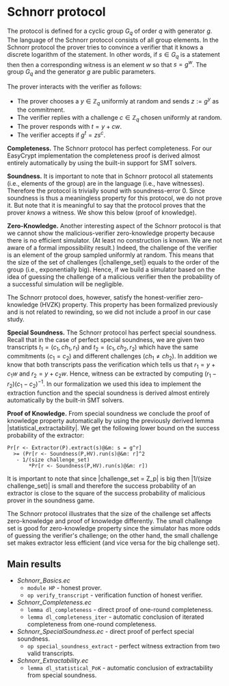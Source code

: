 # Schnorr protocol 
The protocol is defined for a cyclic group $G_q$ of order $q$ with generator $g$. The language of the Schnorr protocol consists of all group elements.  In the Schnorr protocol the prover tries to convince a verifier that it knows a discrete logarithm of the statement. In other words, if $s \in G_q$ is a statement then then a corresponding witness is an element $w$ so that $s = g^w$. The group $G_q$ and the generator $g$ are public parameters.

The prover interacts with the verifier as follows:
- The prover chooses a $y \in \mathbb{Z}_q$ uniformly at random and sends $z := g^y$ as the commitment.
- The verifier replies with a challenge $c \in \mathbb{Z}_q$ chosen uniformly at random.
-  The prover responds with $t=y+cw$.
- The verifier accepts if $g^t = zs^c$.

**Completeness.** The Schnorr protocol has perfect completeness. For our EasyCrypt implementation the completeness proof is derived almost entirely automatically by using the built-in support for SMT solvers.

**Soundness.** It is important to note that in Schnorr protocol all statements (i.e., elements of the group) are in the language
(i.e., have witnesses). Therefore the protocol is trivially sound with soundness-error 0. Since soundness is thus a meaningless property for this protocol, we do not prove it. But note that it is meaningful to say that the protocol proves that the prover *knows* a witness. We show this below (proof of knowledge).

**Zero-Knowledge.**  Another interesting aspect of the Schnorr protocol is that we cannot show the malicious-verifier
zero-knowledge property because there is no efficient simulator. (At least no construction is known. We are not aware of a formal impossibility result.) Indeed, the challenge of the verifier is an element of the group sampled uniformly at random. This means that the size of the set of challenges (|challenge_set|) equals to the order of the group (i.e., exponentially big).  Hence, if we build a simulator based on the idea of guessing the challenge of a malicious verifier then the probability of a successful simulation will be negligible.

The Schnorr protocol does, however, satisfy the honest-verifier zero-knowledge (HVZK) property.  This property has been formalized previously and is not related to rewinding, so we did not include a proof in our case study.

**Special Soundness.** The Schnorr protocol has perfect special soundness. Recall that in the case of perfect special soundness, we are given two transcripts $t_1 = (c_1,ch_1,r_1)$ and $t_2 = (c_1,ch_2,r_2)$ which have the same commitments ($c_1 = c_2$) and different challenges ($ch_1 \neq ch_2$). In addition we know that both transcripts pass the verification which tells us that $r_1 = y + c_1w$ and $r_2 = y + c_2w$. Hence, witness can be extracted by computing $(r_1 - r_2)(c_1 - c_2)^{-1}$. In our formalization we used this idea to implement the extraction function and the special soundness is derived almost entirely automatically by the built-in SMT solvers.

**Proof of Knowledge.**  From special soundness we conclude the proof of knowledge property automatically by using the previously derived lemma |statistical_extractability|. We get the following lower bound on the success probability of the extractor:

    Pr[r <- Extractor(P).extract(s)@&m: s = g^r]
      >= (Pr[r <- Soundness(P,HV).run(s)@&m: r]^2
       - 1/(size challenge_set)
           *Pr[r <- Soundness(P,HV).run(s)@&m: r])

It is important to note that since |challenge_set = Z_p| is big then |1/(size challenge_set)| is small and therefore the success probability of an extractor is close to the square of the success probability of malicious prover in the soundness game.

The Schnorr protocol illustrates that the size of the challenge set affects zero-knowledge and proof of knowledge differently. The small challenge set is good for zero-knowledge property since the simulator has more odds of guessing the verifier's challenge; on the other hand, the small challenge set makes extractor less efficient (and vice versa for the big challenge set).

## Main results
- *Schnorr_Basics.ec*
	- `module HP` - honest prover.
	- `op verify_transcript` -  verification function of honest verifier.
- *Schnorr_Completeness.ec* 
	- `lemma dl_completeness` - direct proof of one-round completeness.
	- `lemma dl_completeness_iter` - automatic conclusion of iterated completeness from one-round completeness.
- *Schnorr_SpecialSoundness.ec* - direct proof of perfect special soundness.
	- `op special_soundness_extract` - perfect witness extraction from two valid transcripts.
- *Schnorr_Extractability.ec* 
	- `lemma dl_statistical_PoK` - automatic conclusion of extractability from special soundness. 

